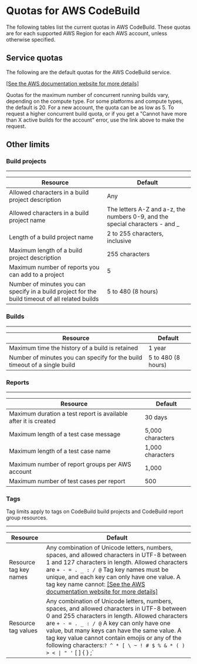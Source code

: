 # Quotas for AWS CodeBuild<a name="limits"></a>

The following tables list the current quotas in AWS CodeBuild\. These quotas are for each supported AWS Region for each AWS account, unless otherwise specified\. 

## Service quotas<a name="service-quotas"></a>

The following are the default quotas for the AWS CodeBuild service\.

[\[See the AWS documentation website for more details\]](http://docs.aws.amazon.com/codebuild/latest/userguide/limits.html)

Quotas for the maximum number of concurrent running builds vary, depending on the compute type\. For some platforms and compute types, the default is 20\. For a new account, the quota can be as low as 5\. To request a higher concurrent build quota, or if you get a "Cannot have more than X active builds for the account" error, use the link above to make the request\.

## Other limits<a name="other-limits"></a>

### Build projects<a name="limits-build-projects"></a>


****  

| Resource | Default | 
| --- | --- | 
| Allowed characters in a build project description | Any | 
| Allowed characters in a build project name | The letters A\-Z and a\-z, the numbers 0\-9, and the special characters \- and \_ | 
| Length of a build project name | 2 to 255 characters, inclusive | 
| Maximum length of a build project description | 255 characters | 
| Maximum number of reports you can add to a project | 5 | 
| Number of minutes you can specify in a build project for the build timeout of all related builds | 5 to 480 \(8 hours\) | 

### Builds<a name="limits-builds"></a>


****  

| Resource | Default | 
| --- | --- | 
| Maximum time the history of a build is retained | 1 year | 
| Number of minutes you can specify for the build timeout of a single build | 5 to 480 \(8 hours\) | 

### Reports<a name="report-limits"></a>


****  

| Resource | Default  | 
| --- | --- | 
| Maximum duration a test report is available after it is created | 30 days | 
| Maximum length of a test case message | 5,000 characters | 
| Maximum length of a test case name | 1,000 characters | 
| Maximum number of report groups per AWS account | 1,000 | 
| Maximum number of test cases per report | 500 | 

### Tags<a name="tag-limits"></a>

Tag limits apply to tags on CodeBuild build projects and CodeBuild report group resources\. 


****  

| Resource | Default | 
| --- | --- | 
| Resource tag key names |  Any combination of Unicode letters, numbers, spaces, and allowed characters in UTF\-8 between 1 and 127 characters in length\. Allowed characters are `+ - = . _ : / @` Tag key names must be unique, and each key can only have one value\. A tag key name cannot: [\[See the AWS documentation website for more details\]](http://docs.aws.amazon.com/codebuild/latest/userguide/limits.html)  | 
| Resource tag values |  Any combination of Unicode letters, numbers, spaces, and allowed characters in UTF\-8 between 0 and 255 characters in length\. Allowed characters are `+ - = . _ : / @` A key can only have one value, but many keys can have the same value\. A tag key value cannot contain emojis or any of the following characters:` ? ^ * [ \ ~ ! # $ % & * ( ) > < \| " ' ` [ ] { } ;`  | 
